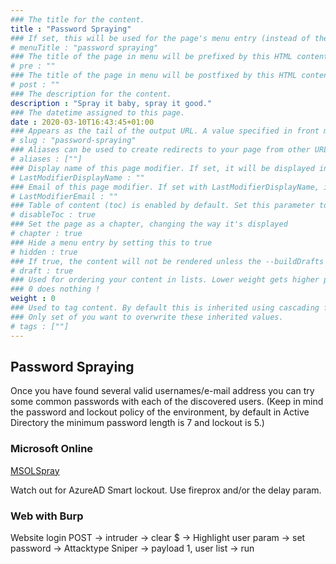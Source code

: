 ```yaml
---
### The title for the content.
title : "Password Spraying"
### If set, this will be used for the page's menu entry (instead of the `title` attribute)
# menuTitle : "password spraying"
### The title of the page in menu will be prefixed by this HTML content
# pre : ""
### The title of the page in menu will be postfixed by this HTML content
# post : ""
### The description for the content.
description : "Spray it baby, spray it good."
### The datetime assigned to this page.
date : 2020-03-10T16:43:45+01:00
### Appears as the tail of the output URL. A value specified in front matter will override the segment of the URL based on the filename.
# slug : "password-spraying"
### Aliases can be used to create redirects to your page from other URLs.
# aliases : [""]
### Display name of this page modifier. If set, it will be displayed in the footer.
# LastModifierDisplayName : ""
### Email of this page modifier. If set with LastModifierDisplayName, it will be displayed in the footer
# LastModifierEmail : ""
### Table of content (toc) is enabled by default. Set this parameter to true to disable it.
# disableToc : true
### Set the page as a chapter, changing the way it's displayed
# chapter : true
### Hide a menu entry by setting this to true
# hidden : true
### If true, the content will not be rendered unless the --buildDrafts flag is passed to the hugo command.
# draft : true
### Used for ordering your content in lists. Lower weight gets higher precedence. So content with lower weight will come first.
### 0 does nothing !
weight : 0
### Used to tag content. By default this is inherited using cascading from _index.md files
### Only set of you want to overwrite these inherited values.
# tags : [""]
---
```


## Password Spraying

Once you have found several valid usernames/e-mail address you can try some common passwords with each of the discovered users. (Keep in mind the password and lockout policy of the environment, by default in Active Directory the minimum password length is 7 and lockout is 5.)

### Microsoft Online

[MSOLSpray](https://github.com/justin-p/MSOLSpray)

Watch out for AzureAD Smart lockout. Use fireprox and/or the delay param.

### Web with Burp

Website login POST -> intruder -> clear $ -> Highlight user param -> set password -> Attacktype Sniper -> payload 1, user list -> run

